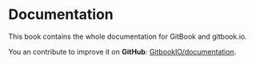 Documentation
=============

This book contains the whole documentation for GitBook and gitbook.io.

You an contribute to improve it on **GitHub**: [GitbookIO/documentation](https://github.com/GitbookIO/documentation).


